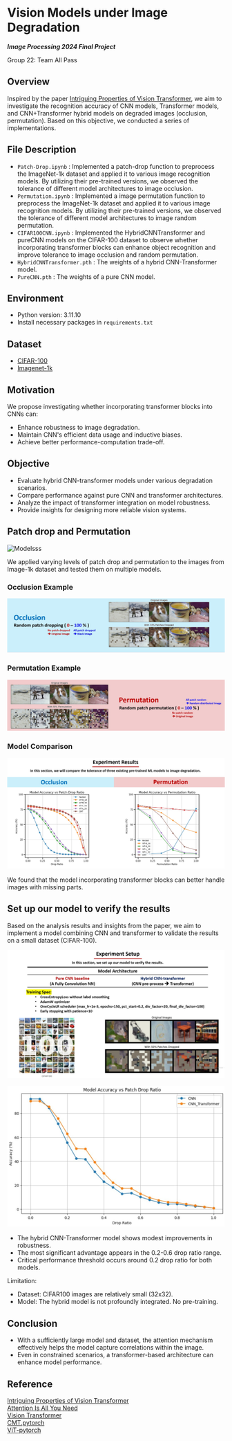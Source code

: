 # Vision Models under Image Degradation
***Image Processing 2024 Final Project***

Group 22: Team All Pass

## Overview

Inspired by the paper [Intriguing Properties of Vision Transformer](https://arxiv.org/abs/2105.10497), we aim to investigate the recognition accuracy of CNN models, Transformer models, and CNN+Transformer hybrid models on degraded images (occlusion, permutation). Based on this objective, we conducted a series of implementations.

## File Description

* `Patch-Drop.ipynb` : Implemented a patch-drop function to preprocess the ImageNet-1k dataset and applied it to various image recognition models. By utilizing their pre-trained versions, we observed the tolerance of different model architectures to image occlusion.
* `Permutation.ipynb` : Implemented a image permutation function to preprocess the ImageNet-1k dataset and applied it to various image recognition models. By utilizing their pre-trained versions, we observed the tolerance of different model architectures to image random permutation.
* `CIFAR100CNN.ipynb` : Implemented the HybridCNNTransformer and pureCNN models on the CIFAR-100 dataset to observe whether incorporating transformer blocks can enhance object recognition and improve tolerance to image occlusion and random permutation.
* `HybridCNNTransformer.pth` : The weights of a hybrid CNN-Transformer model.
* `PureCNN.pth` : The weights of a pure CNN model.

## Environment

* Python version: 3.11.10
* Install necessary packages in `requirements.txt`

## Dataset

* [CIFAR-100](https://paperswithcode.com/dataset/cifar-100)
* [Imagenet-1k](https://huggingface.co/datasets/ILSVRC/imagenet-1k)

## Motivation

We propose investigating whether incorporating transformer blocks into CNNs can:
* Enhance robustness to image degradation.
* Maintain CNN's efficient data usage and inductive biases.
* Achieve better performance-computation trade-off.

## Objective

* Evaluate hybrid CNN-transformer models under various degradation scenarios.
* Compare performance against pure CNN and transformer architectures.
* Analyze the impact of transformer integration on model robustness.
* Provide insights for designing more reliable vision systems.


## Patch drop and Permutation

![Modelsss](for_READme/modelsss.png)

We applied varying levels of patch drop and permutation to the images from Image-1k dataset and tested them on multiple models.

### Occlusion Example
![Occlusion Example](for_READme/occlusion.jpg)

### Permutation Example
![Permutation Example](for_READme/permutation.jpg)

### Model Comparison
![Model Comparison](for_READme/model.jpg)

We found that the model incorporating transformer blocks can better handle images with missing parts.

## Set up our model to verify the results

Based on the analysis results and insights from the paper, we aim to implement a model combining CNN and transformer to validate the results on a small dataset (CIFAR-100).

![cifar](for_READme/cifar.jpg)

![result](for_READme/cifar_result.jpg)

* The hybrid CNN-Transformer model shows modest improvements in robustness.
* The most significant advantage appears in the 0.2-0.6 drop ratio range.
* Critical performance threshold occurs around 0.2 drop ratio for both models.

Limitation:
* Dataset:
  CIFAR100 images are relatively small (32x32).
* Model:
  The hybrid model is not profoundly integrated.
  No pre-training.

## Conclusion

* With a sufficiently large model and dataset, the attention mechanism effectively helps the model capture correlations within the image.
* Even in constrained scenarios, a transformer-based architecture can enhance model performance.

## Reference
[Intriguing Properties of Vision Transformer](https://arxiv.org/abs/2010.11929)<br>
[Attention Is All You Need](https://arxiv.org/abs/1706.03762)<br>
[Vision Transformer](https://arxiv.org/abs/2105.10497)<br>
[CMT.pytorch](https://github.com/ggjy/CMT.pytorch)<br>
[ViT-pytorch](https://github.com/jeonsworld/ViT-pytorch)